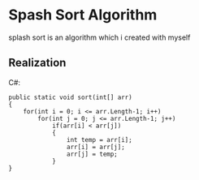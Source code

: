 # Spash Sort Algorithm
splash sort is an algorithm which i created with myself
## Realization

C#:
``` 
public static void sort(int[] arr)
{
    for(int i = 0; i <= arr.Length-1; i++)
        for(int j = 0; j <= arr.Length-1; j++)
            if(arr[i] < arr[j])
            {
                int temp = arr[i];
                arr[i] = arr[j];
                arr[j] = temp;
            }
}
```
